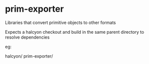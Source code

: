 # prim-exporter
Libraries that convert primitive objects to other formats

Expects a halcyon checkout and build in the same parent directory to resolve dependencies

eg:

halcyon/
prim-exporter/

